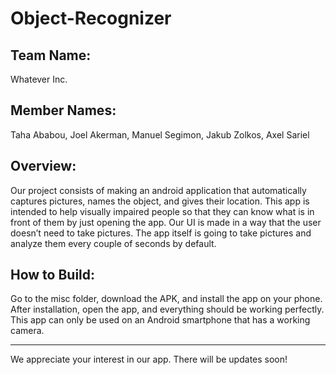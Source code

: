 # Object-Recognizer

## Team Name:
Whatever Inc.

## Member Names:
Taha Ababou, Joel Akerman, Manuel Segimon, Jakub Zolkos, Axel Sariel


## Overview:
Our project consists of making an android application that automatically captures pictures, names the object, and gives their location. This app is intended to help visually impaired people so that they can know what is in front of them by just opening the app. Our UI is made in a way that the user doesn’t need to take pictures. The app itself is going to take pictures and analyze them every couple of seconds by default.

## How to Build:
Go to the misc folder, download the APK, and install the app on your phone. After installation, open the app, and everything should be working perfectly. This app can only be used on an Android smartphone that has a working camera.

---
We appreciate your interest in our app. There will be updates soon!
